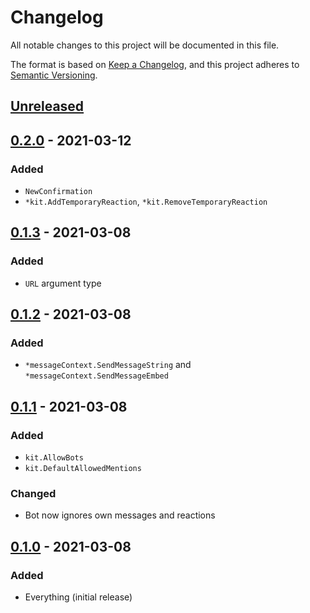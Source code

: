 # Changelog
All notable changes to this project will be documented in this file.

The format is based on [Keep a Changelog](https://keepachangelog.com/en/1.0.0/), and this project adheres to [Semantic Versioning](https://semver.org/spec/v2.0.0.html).

## [Unreleased]
## [0.2.0] - 2021-03-12
### Added
* `NewConfirmation`
* `*kit.AddTemporaryReaction`, `*kit.RemoveTemporaryReaction`

## [0.1.3] - 2021-03-08
### Added
* `URL` argument type

## [0.1.2] - 2021-03-08
### Added
* `*messageContext.SendMessageString` and `*messageContext.SendMessageEmbed`

## [0.1.1] - 2021-03-08
### Added
* `kit.AllowBots`
* `kit.DefaultAllowedMentions`
### Changed
* Bot now ignores own messages and reactions

## [0.1.0] - 2021-03-08
### Added
* Everything (initial release)

[Unreleased]: https://github.com/codemicro/dgo-toolbox/compare/v0.2.0...HEAD
[0.2.0]: https://github.com/codemicro/dgo-toolbox/compare/v0.1.3...v0.2.0
[0.1.3]: https://github.com/codemicro/dgo-toolbox/compare/v0.1.2...v0.1.3
[0.1.2]: https://github.com/codemicro/dgo-toolbox/compare/v0.1.1...v0.1.2
[0.1.1]: https://github.com/codemicro/dgo-toolbox/compare/v0.1.0...v0.1.1
[0.1.0]: https://github.com/codemicro/dgo-toolbox/releases/tag/v0.1.0
